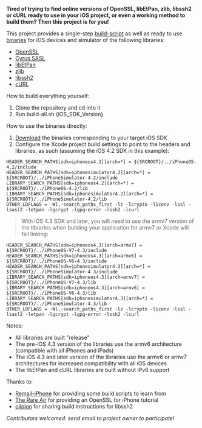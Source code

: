 **Tired of trying to find online versions of OpenSSL, libEtPan, zlib, libssh2 or cURL ready to use in your iOS project, or even a working method to build them? Then this project is for you!**

This project provides a single-step [build-script](http://code.google.com/p/ios-static-libraries/source/browse/build-all.sh) as well as ready to use [binaries](http://code.google.com/p/ios-static-libraries/downloads/list) for iOS devices and simulator of the following libraries:
  * [OpenSSL](http://www.openssl.org/)
  * [Cyrus SASL](http://asg.web.cmu.edu/sasl/sasl-library.html)
  * [libEtPan](http://libetpan.sourceforge.net/)
  * [zlib](http://www.zlib.net/)
  * [libssh2](http://www.libssh2.org/)
  * [cURL](http://curl.haxx.se/)

How to build everything yourself:
  1. Clone the repository and cd into it
  1. Run build-all.sh {iOS\_SDK\_Version}

How to use the binaries directly:
  1. [Download](http://code.google.com/p/ios-static-libraries/downloads/list) the binaries corresponding to your target iOS SDK
  1. Configure the Xcode project build settings to point to the headers and libraries, as such (assuming the iOS 4.2 SDK in this example):
```
HEADER_SEARCH_PATHS[sdk=iphoneos4.2][arch=*] = ${SRCROOT}/../iPhoneOS-4.2/include
HEADER_SEARCH_PATHS[sdk=iphonesimulator4.2][arch=*] = ${SRCROOT}/../iPhoneSimulator-4.2/include
LIBRARY_SEARCH_PATHS[sdk=iphoneos4.2][arch=*] = ${SRCROOT}/../iPhoneOS-4.2/lib
LIBRARY_SEARCH_PATHS[sdk=iphonesimulator4.2][arch=*] = ${SRCROOT}/../iPhoneSimulator-4.2/lib
OTHER_LDFLAGS = -Wl,-search_paths_first -lz -lcrypto -liconv -lssl -lsasl2 -letpan -lgcrypt -lgpg-error -lssh2 -lcurl
```
> With iOS 4.3 SDK and later, you will need to use the armv7 version of the libraries when building your application for armv7 or Xcode will fail linking:
```
HEADER_SEARCH_PATHS[sdk=iphoneos4.3][arch=armv7] = ${SRCROOT}/../iPhoneOS-V7-4.3/include
HEADER_SEARCH_PATHS[sdk=iphoneos4.3][arch=armv6] = ${SRCROOT}/../iPhoneOS-V6-4.3/include
HEADER_SEARCH_PATHS[sdk=iphonesimulator4.3][arch=*] = ${SRCROOT}/../iPhoneSimulator-4.3/include
LIBRARY_SEARCH_PATHS[sdk=iphoneos4.3][arch=armv7] = ${SRCROOT}/../iPhoneOS-V7-4.3/lib
LIBRARY_SEARCH_PATHS[sdk=iphoneos4.3][arch=armv6] = ${SRCROOT}/../iPhoneOS-V6-4.3/lib
LIBRARY_SEARCH_PATHS[sdk=iphonesimulator4.3][arch=*] = ${SRCROOT}/../iPhoneSimulator-4.3/lib
OTHER_LDFLAGS = -Wl,-search_paths_first -lz -lcrypto -liconv -lssl -lsasl2 -letpan -lgcrypt -lgpg-error -lssh2 -lcurl
```

Notes:
  * All libraries are built "release"
  * The pre-iOS 4.3 version of the libraries use the armv6 architecture (compatible with all iPhones and iPads)
  * The iOS 4.3 and later version of the libraries use the armv6 or armv7 architectures for increased compatibility with all iOS devices
  * The libEtPan and cURL libraries are built without IPv6 support

Thanks to:
  * [Remail-iPhone](http://code.google.com/p/remail-iphone/) for providing some build scripts to learn from
  * [The Rare Air](http://www.therareair.com/2009/01/01/tutorial-how-to-compile-openssl-for-the-iphone/) for providing an OpenSSL for iPhone tutorial
  * [olipion](http://sites.google.com/site/olipion/cross-compilation/libssh2) for sharing build instructions for libssh2

_Contributors welcomed: send email to project owner to participate!_